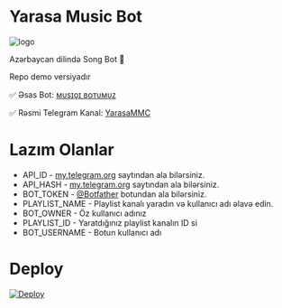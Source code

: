 # Yarasa Music Bot

![logo](https://te.legra.ph/file/b79c36f7da02a8ed2b11f.jpg)

Azərbaycan dilində Song Bot 🎵

Repo demo versiyadır

✅ Əsas Bot: [ᴍᴜsɪǫɪ ʙᴏᴛᴜᴍᴜᴢ](https:t.me/YarasaMusicBot)

✅ Rəsmi Telegram Kanal: [YarasaMMC](https:t.me/YarasaMMC)

# Lazım Olanlar

- API_ID - [my.telegram.org](https://my.telegram.org) saytından ala bilərsiniz.
- API_HASH - [my.telegram.org](https://my.telegram.org) saytından ala bilərsiniz.
- BOT_TOKEN - [@Botfather](https://t.me/BOTFATHER) botundan ala bilərsiniz.
- PLAYLIST_NAME - Playlist kanalı yaradın və kullanıcı adı əlavə edin.
- BOT_OWNER - Öz kullanıcı adınız
- PLAYLIST_ID - Yaratdığınız playlist kanalın ID si
- BOT_USERNAME - Botun kullanıcı adı

# Deploy
<a href="https://heroku.com/deploy?template=https://github.com/ByFragment/DemonMusic-Demo-">
  <img src="https://www.herokucdn.com/deploy/button.svg" alt="Deploy">
</a>
